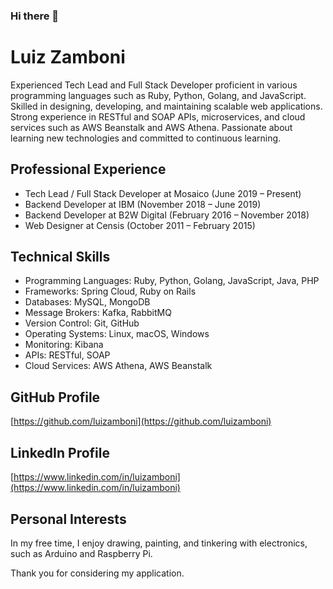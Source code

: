 ### Hi there 👋
# Luiz Zamboni
Experienced Tech Lead and Full Stack Developer proficient in various programming languages such as Ruby, Python, Golang, and JavaScript. Skilled in designing, developing, and maintaining scalable web applications. Strong experience in RESTful and SOAP APIs, microservices, and cloud services such as AWS Beanstalk and AWS Athena. Passionate about learning new technologies and committed to continuous learning. 

## Professional Experience
- Tech Lead / Full Stack Developer at Mosaico (June 2019 – Present)
- Backend Developer at IBM (November 2018 – June 2019)
- Backend Developer at B2W Digital (February 2016 – November 2018)
- Web Designer at Censis (October 2011 – February 2015)

## Technical Skills
- Programming Languages: Ruby, Python, Golang, JavaScript, Java, PHP
- Frameworks: Spring Cloud, Ruby on Rails
- Databases: MySQL, MongoDB
- Message Brokers: Kafka, RabbitMQ
- Version Control: Git, GitHub
- Operating Systems: Linux, macOS, Windows
- Monitoring: Kibana
- APIs: RESTful, SOAP
- Cloud Services: AWS Athena, AWS Beanstalk

## GitHub Profile
[https://github.com/luizamboni](https://github.com/luizamboni)

## LinkedIn Profile
[https://www.linkedin.com/in/luizamboni](https://www.linkedin.com/in/luizamboni)

## Personal Interests
In my free time, I enjoy drawing, painting, and tinkering with electronics, such as Arduino and Raspberry Pi. 

Thank you for considering my application.
